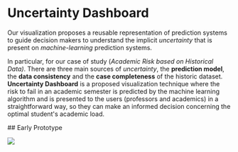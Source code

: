 # Uncertainty Dashboard

Our visualization proposes a reusable representation of prediction systems to guide decision makers to understand the implicit *uncertainty* that is present on *machine-learning* prediction systems.

In particular, for our case of study (*Academic Risk based on Historical Data)*. There are three main sources of *uncertainty*, the
**prediction model**, the **data consistency** and the **case completeness** of the historic dataset. **Uncertainty Dashboard** is a proposed visualization technique where the risk to fail in an academic semester is predicted by the machine learning algorithm and is  presented to the users (professors and academics) in a straightforward way, so they can make an informed decision concerning the optimal student's academic load.

## Early Prototype

<img src="http://s19.postimg.org/amw859i1f/sc1.png">
